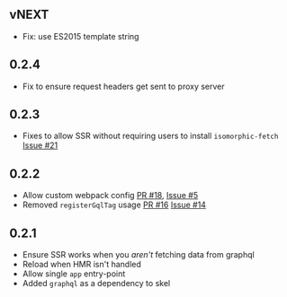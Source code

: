 ## vNEXT
 - Fix: use ES2015 template string

## 0.2.4
 - Fix to ensure request headers get sent to proxy server

## 0.2.3
 - Fixes to allow SSR without requiring users to install `isomorphic-fetch` [Issue #21](https://github.com/apollostack/saturn/issues/21)

## 0.2.2
 - Allow custom webpack config [PR #18](https://github.com/apollostack/saturn/pull/18), [Issue #5](https://github.com/apollostack/saturn/issues/5)
 - Removed `registerGqlTag` usage [PR #16](https://github.com/apollostack/saturn/pull/16) [Issue #14](https://github.com/apollostack/saturn/issues/14)

## 0.2.1

 - Ensure SSR works when you *aren't* fetching data from graphql
 - Reload when HMR isn't handled
 - Allow single `app` entry-point
 - Added `graphql` as a dependency to skel
